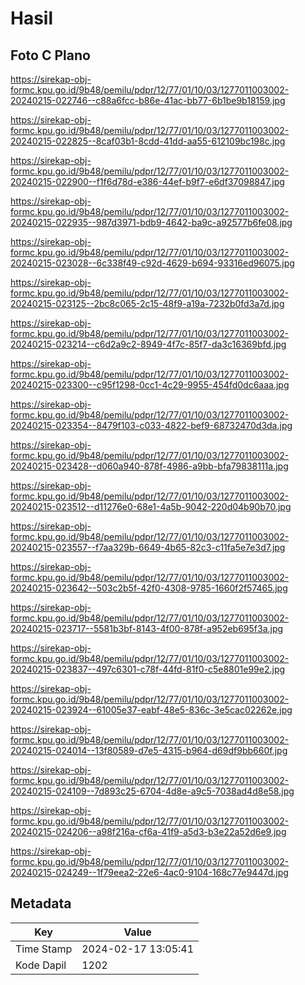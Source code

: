 # Hasil

## Foto C Plano

https://sirekap-obj-formc.kpu.go.id/9b48/pemilu/pdpr/12/77/01/10/03/1277011003002-20240215-022746--c88a6fcc-b86e-41ac-bb77-6b1be9b18159.jpg

https://sirekap-obj-formc.kpu.go.id/9b48/pemilu/pdpr/12/77/01/10/03/1277011003002-20240215-022825--8caf03b1-8cdd-41dd-aa55-612109bc198c.jpg

https://sirekap-obj-formc.kpu.go.id/9b48/pemilu/pdpr/12/77/01/10/03/1277011003002-20240215-022900--f1f6d78d-e386-44ef-b9f7-e6df37098847.jpg

https://sirekap-obj-formc.kpu.go.id/9b48/pemilu/pdpr/12/77/01/10/03/1277011003002-20240215-022935--987d3971-bdb9-4642-ba9c-a92577b6fe08.jpg

https://sirekap-obj-formc.kpu.go.id/9b48/pemilu/pdpr/12/77/01/10/03/1277011003002-20240215-023028--6c338f49-c92d-4629-b694-93316ed96075.jpg

https://sirekap-obj-formc.kpu.go.id/9b48/pemilu/pdpr/12/77/01/10/03/1277011003002-20240215-023125--2bc8c065-2c15-48f9-a19a-7232b0fd3a7d.jpg

https://sirekap-obj-formc.kpu.go.id/9b48/pemilu/pdpr/12/77/01/10/03/1277011003002-20240215-023214--c6d2a9c2-8949-4f7c-85f7-da3c16369bfd.jpg

https://sirekap-obj-formc.kpu.go.id/9b48/pemilu/pdpr/12/77/01/10/03/1277011003002-20240215-023300--c95f1298-0cc1-4c29-9955-454fd0dc6aaa.jpg

https://sirekap-obj-formc.kpu.go.id/9b48/pemilu/pdpr/12/77/01/10/03/1277011003002-20240215-023354--8479f103-c033-4822-bef9-68732470d3da.jpg

https://sirekap-obj-formc.kpu.go.id/9b48/pemilu/pdpr/12/77/01/10/03/1277011003002-20240215-023428--d060a940-878f-4986-a9bb-bfa79838111a.jpg

https://sirekap-obj-formc.kpu.go.id/9b48/pemilu/pdpr/12/77/01/10/03/1277011003002-20240215-023512--d11276e0-68e1-4a5b-9042-220d04b90b70.jpg

https://sirekap-obj-formc.kpu.go.id/9b48/pemilu/pdpr/12/77/01/10/03/1277011003002-20240215-023557--f7aa329b-6649-4b65-82c3-c11fa5e7e3d7.jpg

https://sirekap-obj-formc.kpu.go.id/9b48/pemilu/pdpr/12/77/01/10/03/1277011003002-20240215-023642--503c2b5f-42f0-4308-9785-1660f2f57465.jpg

https://sirekap-obj-formc.kpu.go.id/9b48/pemilu/pdpr/12/77/01/10/03/1277011003002-20240215-023717--5581b3bf-8143-4f00-878f-a952eb695f3a.jpg

https://sirekap-obj-formc.kpu.go.id/9b48/pemilu/pdpr/12/77/01/10/03/1277011003002-20240215-023837--497c6301-c78f-44fd-81f0-c5e8801e99e2.jpg

https://sirekap-obj-formc.kpu.go.id/9b48/pemilu/pdpr/12/77/01/10/03/1277011003002-20240215-023924--61005e37-eabf-48e5-836c-3e5cac02262e.jpg

https://sirekap-obj-formc.kpu.go.id/9b48/pemilu/pdpr/12/77/01/10/03/1277011003002-20240215-024014--13f80589-d7e5-4315-b964-d69df9bb660f.jpg

https://sirekap-obj-formc.kpu.go.id/9b48/pemilu/pdpr/12/77/01/10/03/1277011003002-20240215-024109--7d893c25-6704-4d8e-a9c5-7038ad4d8e58.jpg

https://sirekap-obj-formc.kpu.go.id/9b48/pemilu/pdpr/12/77/01/10/03/1277011003002-20240215-024206--a98f216a-cf6a-41f9-a5d3-b3e22a52d6e9.jpg

https://sirekap-obj-formc.kpu.go.id/9b48/pemilu/pdpr/12/77/01/10/03/1277011003002-20240215-024249--1f79eea2-22e6-4ac0-9104-168c77e9447d.jpg


## Metadata

| Key        | Value               |
| ---------- | ------------------- |
| Time Stamp | 2024-02-17 13:05:41 |
| Kode Dapil | 1202                |



